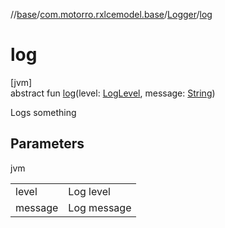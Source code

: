 //[base](../../../index.md)/[com.motorro.rxlcemodel.base](../index.md)/[Logger](index.md)/[log](log.md)

# log

[jvm]\
abstract fun [log](log.md)(level: [LogLevel](../-log-level/index.md), message: [String](https://kotlinlang.org/api/latest/jvm/stdlib/kotlin/-string/index.html))

Logs something

## Parameters

jvm

| | |
|---|---|
| level | Log level |
| message | Log message |
